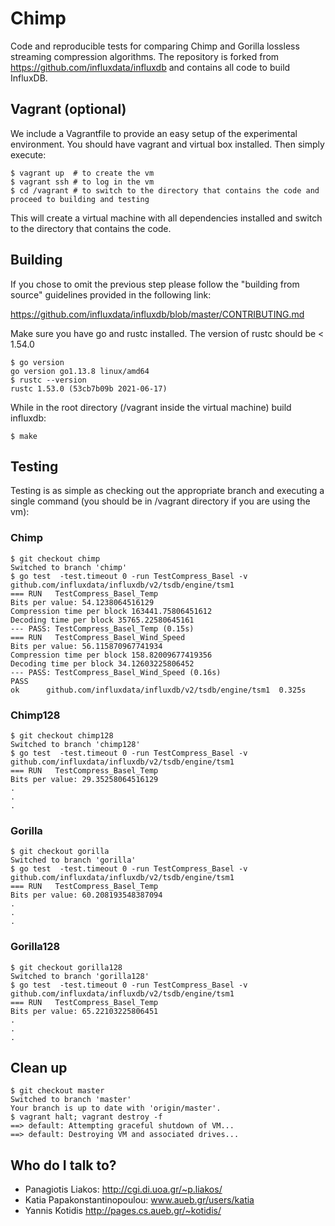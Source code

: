 # Chimp

Code and reproducible tests for comparing Chimp and Gorilla lossless streaming compression algorithms. The repository is forked from https://github.com/influxdata/influxdb and contains all code to build InfluxDB.

## Vagrant (optional)

We include a Vagrantfile to provide an easy setup of the experimental environment. You should have vagrant and virtual box installed. Then simply execute:

```
$ vagrant up  # to create the vm
$ vagrant ssh # to log in the vm
$ cd /vagrant # to switch to the directory that contains the code and proceed to building and testing
````

This will create a virtual machine with all dependencies installed and switch to the directory that contains the code.

## Building

If you chose to omit the previous step please follow the "building from source" guidelines provided in the following link:

https://github.com/influxdata/influxdb/blob/master/CONTRIBUTING.md

Make sure you have go and rustc installed. The version of rustc should be < 1.54.0

```
$ go version
go version go1.13.8 linux/amd64
$ rustc --version
rustc 1.53.0 (53cb7b09b 2021-06-17)
```

While in the root directory (/vagrant inside the virtual machine) build influxdb:

```
$ make
```

## Testing

Testing is as simple as checking out the appropriate branch and executing a single command (you should be in /vagrant directory if you are using the vm):


### Chimp

```
$ git checkout chimp
Switched to branch 'chimp'
$ go test  -test.timeout 0 -run TestCompress_Basel -v github.com/influxdata/influxdb/v2/tsdb/engine/tsm1 
=== RUN   TestCompress_Basel_Temp
Bits per value: 54.1238064516129
Compression time per block 163441.75806451612
Decoding time per block 35765.22580645161
--- PASS: TestCompress_Basel_Temp (0.15s)
=== RUN   TestCompress_Basel_Wind_Speed
Bits per value: 56.115870967741934
Compression time per block 158.82009677419356
Decoding time per block 34.12603225806452
--- PASS: TestCompress_Basel_Wind_Speed (0.16s)
PASS
ok  	github.com/influxdata/influxdb/v2/tsdb/engine/tsm1	0.325s
```

### Chimp128

```
$ git checkout chimp128
Switched to branch 'chimp128'
$ go test  -test.timeout 0 -run TestCompress_Basel -v github.com/influxdata/influxdb/v2/tsdb/engine/tsm1 
=== RUN   TestCompress_Basel_Temp
Bits per value: 29.35258064516129
.
.
.
```

### Gorilla
```
$ git checkout gorilla
Switched to branch 'gorilla'
$ go test  -test.timeout 0 -run TestCompress_Basel -v github.com/influxdata/influxdb/v2/tsdb/engine/tsm1 
=== RUN   TestCompress_Basel_Temp
Bits per value: 60.208193548387094
.
.
.
```

### Gorilla128

```
$ git checkout gorilla128 
Switched to branch 'gorilla128'
$ go test  -test.timeout 0 -run TestCompress_Basel -v github.com/influxdata/influxdb/v2/tsdb/engine/tsm1 
=== RUN   TestCompress_Basel_Temp
Bits per value: 65.22103225806451
.
.
.
```

## Clean up

```
$ git checkout master
Switched to branch 'master'
Your branch is up to date with 'origin/master'.
$ vagrant halt; vagrant destroy -f
==> default: Attempting graceful shutdown of VM...
==> default: Destroying VM and associated drives...
```

## Who do I talk to?

* Panagiotis Liakos: http://cgi.di.uoa.gr/~p.liakos/
* Katia Papakonstantinopoulou: www.aueb.gr/users/katia
* Yannis Kotidis http://pages.cs.aueb.gr/~kotidis/
